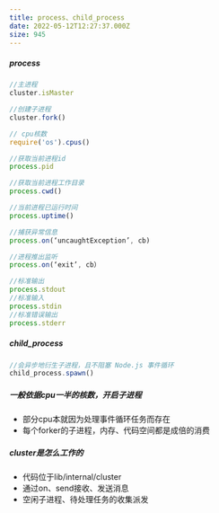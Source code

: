 ```yaml
---
title: process、child_process
date: 2022-05-12T12:27:37.000Z
size: 945
---
```

##### process

```javascript
//主进程
cluster.isMaster

//创建子进程
cluster.fork()

// cpu核数
require('os').cpus()

//获取当前进程id
process.pid

//获取当前进程工作目录
process.cwd()

//当前进程已运行时间
process.uptime()

//捕获异常信息
process.on(‘uncaughtException’, cb) 

//进程推出监听
process.on(‘exit’, cb）

//标准输出
process.stdout
//标准输入
process.stdin
//标准错误输出
process.stderr
```

##### child_process

```javascript
//会异步地衍生子进程，且不阻塞 Node.js 事件循环
child_process.spawn()
```

##### 一般依据cpu一半的核数，开启子进程

- 部分cpu本就因为处理事件循环任务而存在
- 每个forker的子进程，内存、代码空间都是成倍的消费

##### cluster是怎么工作的

- 代码位于lib/internal/cluster
- 通过on、send接收、发送消息
- 空闲子进程、待处理任务的收集派发

